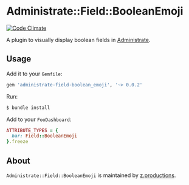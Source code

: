 # Administrate::Field::BooleanEmoji

[![Code Climate](https://codeclimate.com/github/z-productions/administrate-field-boolean_emoji/badges/gpa.svg)](https://codeclimate.com/github/z-productions/administrate-field-boolean_emoji)

A plugin to visually display boolean fields in [Administrate].

## Usage

Add it to your `Gemfile`:

```ruby
gem 'administrate-field-boolean_emoji', '~> 0.0.2'
```

Run:

```bash
$ bundle install
```

Add to your `FooDashboard`:

```ruby
ATTRIBUTE_TYPES = {
  bar: Field::BooleanEmoji
}.freeze
```

## About

`Administrate::Field::BooleanEmoji` is maintained by [z.productions].

[Administrate]: https://github.com/thoughtbot/administrate
[z.productions]: https://www.z.productions/
